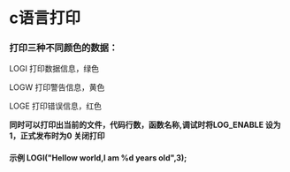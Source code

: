 # c语言打印

### 打印三种不同颜色的数据：

LOGI 打印数据信息，绿色

LOGW 打印警告信息，黄色

LOGE 打印错误信息，红色

**同时可以打印出当前的文件，代码行数，函数名称,调试时将LOG_ENABLE 设为1，正式发布时为0 关闭打印**

#### 示例 LOGI("Hellow world,I am %d years old",3);